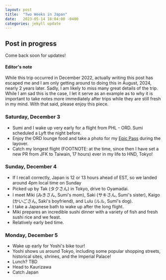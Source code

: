 ```yaml
---
layout: post
title:  "Two Weeks in Japan"
date:   2023-05-14 18:04:00 -0400
categories: jekyll update
---
```


## Post in progress

Come back soon for updates!

#### Editor's note

While this trip occurred in December 2022, actually writing this post has escaped me and I am only getting around to doing this in August, 2024, nearly 2 years later. Sadly, I am likely to miss many great details of the trip. While I am sad this is the case, I let it serve as an example as to why it is important to take notes more immediately after trips while they are still fresh in my mind. With that said, please enjoy this piece.

### Saturday, December 3

- Sumi and I wake up very early for a flight from PHL - ORD. Sumi scheduled a Lyft the night before.
- Enjoy the ORD lounge food and take a photo for my [Epic Pass](https://www.epicpass.com/) during the layover.
- Catch my longest flight (FOOTNOTE: at the time, since then I have set a new PR from JFK to Taiwain, 17 hours) ever in my life to HND, Tokyo!

### Sunday, December 4

- If I recall correctly, Japan is 12 or 13 hours ahead of EST, so we landed around 4pm local time on Sunday
- Picked up by Tak (タクさん) in Tokyo, drive to Oyamadai.
- I meet Miki (みきさん, Sumi's mom), Saki (サキさん, Sumi's sister), Kaigo (かいごさん, Saki's boyfriend), and Lulu (ルル, Sumi's dog).
- I take a Japanese bath to wake up after the long flight.
- Miki prepares an incredible sushi dinner with a variety of fish and fresh sushi rice and we feast.
- Relatively early bed time.

### Monday, December 5

- Wake up early for Yoshi's bike tour!
- Yoshi shows us around Tokyo, including some popular shopping streets, historical sites, shrines, and the Imperial Palace!
- Lunch? TBD
- Head to Kaurizawa
- Catch Japan
